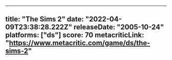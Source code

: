 
---
title: "The Sims 2"
date: "2022-04-09T23:38:28.222Z"
releaseDate: "2005-10-24"
platforms: ["ds"]
score: 70
metacriticLink: "https://www.metacritic.com/game/ds/the-sims-2"
---
